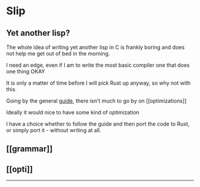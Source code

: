 # Slip

## Yet another lisp?


The whole idea of writing yet another lisp in C is frankly boring and does not help me get out of bed in the morning.


I need an edge, even if I am to write the most basic compiler one that does one thing OKAY


It is only a matter of time before I will pick Rust up anyway, so why not with this.


Going by the general [guide](https://buildyourownlisp.com/contents), there isn't much to go by on [[optimizations]]


Ideally it would nice to have some kind of optimization 


I have a choice whether to follow the guide and then port the code to Rust, or simply port it - without writing at all.


## [[grammar]]



## [[opti]]

---

